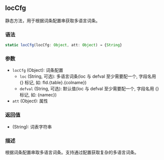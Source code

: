 ## locCfg

静态方法，用于根据词条配置串获取多语言词条。

### 语法

```typescript
static locCfg(locCfg: Object, att: Object) → {String}
```

### 参数

- `locCfg` (Object): 词条配置
  - `loc` (String, 可选): 多语言词条(loc 与 defval 至少需要配一个, 字段名用 {} 标记, 如: fld.{table}.{colname})
  - `defval` (String, 可选): 默认值(loc 与 defval 至少需要配一个, 字段名用 {} 标记, 如: {namec})
- `att` (Object): 属性

### 返回值

- (String): 词表字符串

### 描述

根据词条配置串取多语言词条。支持通过配置获取复杂的多语言词条。 